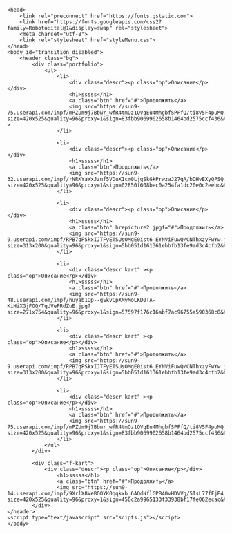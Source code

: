 <!DOCTYPE html>
	<head>
		<link rel="preconnect" href="https://fonts.gstatic.com">
		<link href="https://fonts.googleapis.com/css2?family=Roboto:ital@1&display=swap" rel="stylesheet">
		<meta charset="utf-8">
		<link rel="stylesheet" href="styleMenu.css">
	</head>
	<body id="transition_disabled">
		<header class="bg">
			<div class="portfolio">
				<ul>
					<li>
						<div class="descr"><p class="op">Описание</p></div>
						<h1>sssss</h1>
						<a class="btn" href="#">Продолжить</a>
						<img src="https://sun9-75.userapi.com/impf/mPZUm9j7Bbwr_wfR4tmOz1QVqEu4MhgbfSPFfQ/ti8V5F4puMQ.jpg?size=420x525&quality=96&proxy=1&sign=83fbb9069902658b1464bd2575ccf436&type=album" >
					</li>

					<li>
						<div class="descr"><p class="op">Описание</p></div>
						<h1>sssss</h1>
						<a class="btn">Продолжить</a>
						<img src="https://sun9-32.userapi.com/impf/rNRKYaWxJznf5VDuX1cm0LjgSkGkPrwzaJ27qA/bDHvEXyQPSQ.jpg?size=420x525&quality=96&proxy=1&sign=02850f608bec0a254fa1dc20e0c2eebc&type=album">
					</li>

					<li>
						<div class="descr"><p class="op">Описание</p></div>
						<h1>sssss</h1>
						<a class="btn" hrepicture2.jpgf="#">Продолжить</a>
						<img src="https://sun9-9.userapi.com/impf/RPB7qPSkxIJTFyETSUsOMgE0ist6_EYNViFuwQ/CNThxzyFwYw.jpg?size=313x200&quality=96&proxy=1&sign=5bb051d161361ebbfb13fe9ad3c4cfb2&type=album">
					</li>

					<li>
						<div class="descr kart" ><p class="op">Описание</p></div>
						<h1>sssss</h1>
						<a class="btn" href="#">Продолжить</a>
						<img src="https://sun9-48.userapi.com/impf/huyab1Op--gEkvCpXMyMoLKD0TA-KiHiXGjFOQ/TqUVePRdZuE.jpg?size=271x754&quality=96&proxy=1&sign=57597f176c16abf7ac96755a590368c0&type=album">
					</li>

					<li>
						<div class="descr kart" ><p class="op">Описание</p></div>
						<h1>sssss</h1>
						<a class="btn" href="#">Продолжить</a>
						<img src="https://sun9-9.userapi.com/impf/RPB7qPSkxIJTFyETSUsOMgE0ist6_EYNViFuwQ/CNThxzyFwYw.jpg?size=313x200&quality=96&proxy=1&sign=5bb051d161361ebbfb13fe9ad3c4cfb2&type=album">
					</li>

					<li>
						<div class="descr kart" ><p class="op">Описание</p></div>
						<h1>sssss</h1>
						<a class="btn" href="#">Продолжить</a>
						<img src="https://sun9-75.userapi.com/impf/mPZUm9j7Bbwr_wfR4tmOz1QVqEu4MhgbfSPFfQ/ti8V5F4puMQ.jpg?size=420x525&quality=96&proxy=1&sign=83fbb9069902658b1464bd2575ccf436&type=album">
					</li>
				</ul>	
			</div>

			<div class="f-kart">
				<div class="descr"><p class="op">Описание</p></div>
					<h1>sssss</h1>
					<a class="btn" href="#">Продолжить</a>
					<img src="https://sun9-14.userapi.com/impf/9XrlX8VeBOOYK0qqkxb_6AQdNflGPB40vHDVVg/5IsL77fFjP4.jpg?size=420x525&quality=96&proxy=1&sign=456c2a9965133f33938bf17fe062ecac&type=album">
			</div>	
	</header>
	<script type="text/javascript" src="scipts.js"></script>
	</body>

</html>

